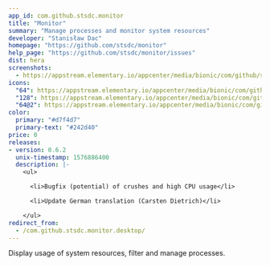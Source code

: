 ```yaml
---
app_id: com.github.stsdc.monitor
title: "Monitor"
summary: "Manage processes and monitor system resources"
developer: "Stanisław Dac"
homepage: "https://github.com/stsdc/monitor"
help_page: "https://github.com/stsdc/monitor/issues"
dist: hera
screenshots:
  - https://appstream.elementary.io/appcenter/media/bionic/com/github/stsdc.monitor/E432D82D928C1B2CE15C9BFA96F889AD/screenshots/image-1_orig.png
icons:
  "64": https://appstream.elementary.io/appcenter/media/bionic/com/github/stsdc.monitor/E432D82D928C1B2CE15C9BFA96F889AD/icons/64x64/com.github.stsdc.monitor_com.github.stsdc.monitor.png
  "128": https://appstream.elementary.io/appcenter/media/bionic/com/github/stsdc.monitor/E432D82D928C1B2CE15C9BFA96F889AD/icons/128x128/com.github.stsdc.monitor_com.github.stsdc.monitor.png
  "64@2": https://appstream.elementary.io/appcenter/media/bionic/com/github/stsdc.monitor/E432D82D928C1B2CE15C9BFA96F889AD/icons/64x64@2/com.github.stsdc.monitor_com.github.stsdc.monitor.png
color:
  primary: "#d7f4d7"
  primary-text: "#242d40"
price: 0
releases:
- version: 0.6.2
  unix-timestamp: 1576886400
  description: |-
    <ul>

      <li>Bugfix (potential) of crushes and high CPU usage</li>

      <li>Update German translation (Carsten Dietrich)</li>

    </ul>
redirect_from:
  - /com.github.stsdc.monitor.desktop/
---
```


<p>Display usage of system resources, filter and manage processes.</p>